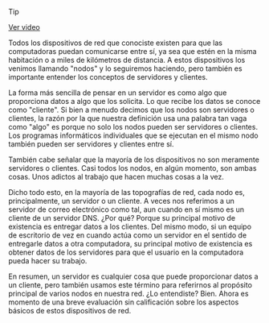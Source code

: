 > [!TIP]  
> [Ver video](https://youtu.be/Pf3_r7_D5qY)

Todos los dispositivos de red que conociste existen para que las computadoras puedan comunicarse entre sí, ya sea que estén en la misma habitación o a miles de kilómetros de distancia. A estos dispositivos los venimos llamando "nodos" y lo seguiremos haciendo, pero también es importante entender los conceptos de servidores y clientes.

La forma más sencilla de pensar en un servidor es como algo que proporciona datos a algo que los solicita. Lo que recibe los datos se conoce como "cliente". Si bien a menudo decimos que los nodos son servidores o clientes, la razón por la que nuestra definición usa una palabra tan vaga como "algo" es porque no solo los nodos pueden ser servidores o clientes. Los programas informáticos individuales que se ejecutan en el mismo nodo también pueden ser servidores y clientes entre sí.

También cabe señalar que la mayoría de los dispositivos no son meramente servidores o clientes. Casi todos los nodos, en algún momento, son ambas cosas. Unos adictos al trabajo que hacen muchas cosas a la vez.

Dicho todo esto, en la mayoría de las topografías de red, cada nodo es, principalmente, un servidor o un cliente. A veces nos referimos a un servidor de correo electrónico como tal, aun cuando en sí mismo es un cliente de un servidor DNS. ¿Por qué? Porque su principal motivo de existencia es entregar datos a los clientes. Del mismo modo, si un equipo de escritorio de vez en cuando actúa como un servidor en el sentido de entregarle datos a otra computadora, su principal motivo de existencia es obtener datos de los servidores para que el usuario en la computadora pueda hacer su trabajo.

En resumen, un servidor es cualquier cosa que puede proporcionar datos a un cliente, pero también usamos este término para referirnos al propósito principal de varios nodos en nuestra red. ¿Lo entendiste? Bien. Ahora es momento de una breve evaluación sin calificación sobre los aspectos básicos de estos dispositivos de red.

